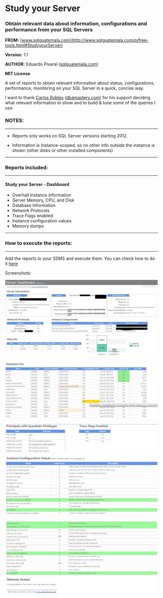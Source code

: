 # Study your Server
### Obtain relevant data about information, configurations and performance from your SQL Servers


**FROM:** [www.sqlguatemala.com](http://www.sqlguatemala.com/p/free-tools.html#StudyyourServer)

**Version:** 1.1

**AUTHOR:** Eduardo Pivaral ([sqlguatemala.com](http://wwww.sqlguatemala.com))

**MIT License**



A set of reports to obtain relevant information about status, configurations, performance, monitoring on your SQL Server in a quick, concise way.

I want to thank [Carlos Robles](https://twitter.com/dbamastery) ([dbamastery.com](http://dbamastery.com/)) for his support deciding what relevant information to show and to build & tune some of the queries I use.


### NOTES:
----------	 
* Reports only works on SQL Server versions starting 2012.

* Information is Instance-scoped, so no other info outside the instance is shown (other disks or other installed components)	
-----------


### Reports included:
----------	
#### Study your Server - Dashboard

* Overhall Instance information
* Server Memory, CPU, and Disk
* Database Information
* Network Protocols
* Trace Flags enabled
* Instance configuration values
* Memory dumps

----------


### How to execute the reports:
-----------------

Add the reports to your SSMS and execute them.
You can check how to do it [here](http://www.sqlguatemala.com/2018/05/add-custom-report-to-ssms.html)

Screenshots:

 ![Screenshots](/images/1.JPG)
 
 
 ![Screenshots](/images/2.JPG)
 
 
 ![Screenshots](/images/3.JPG)
 
 
 ![Screenshots](/images/4.JPG)
 

